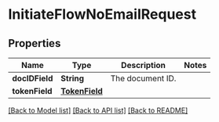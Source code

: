 # InitiateFlowNoEmailRequest

## Properties
Name | Type | Description | Notes
------------ | ------------- | ------------- | -------------
**docIDField** | **String** | The document ID. | 
**tokenField** | [**TokenField**](TokenField.md) |  | 

[[Back to Model list]](../README.md#documentation-for-models) [[Back to API list]](../README.md#documentation-for-api-endpoints) [[Back to README]](../README.md)


